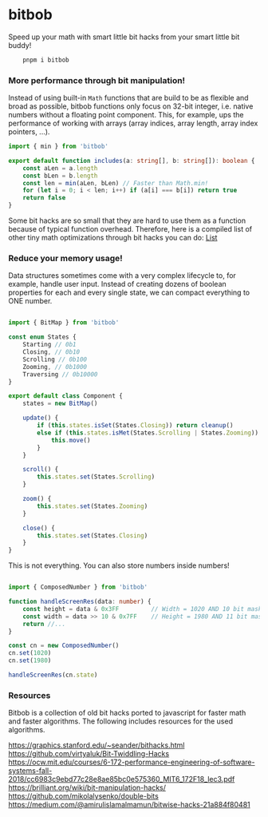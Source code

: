 # bitbob

Speed up your math with smart little bit hacks from your smart little bit buddy!

```powershell
    pnpm i bitbob
```

### More performance through bit manipulation!

Instead of using built-in `Math` functions that are build to be as flexible and broad as possible, bitbob functions only focus on 32-bit integer, i.e. native numbers without a floating point component. This, for example, ups the performance of working with arrays (array indices, array length, array index pointers, ...).

```typescript
import { min } from 'bitbob'

export default function includes(a: string[], b: string[]): boolean {
    const aLen = a.length
    const bLen = b.length
    const len = min(aLen, bLen) // Faster than Math.min!
    for (let i = 0; i < len; i++) if (a[i] === b[i]) return true
    return false
}
```

Some bit hacks are so small that they are hard to use them as a function because of typical function overhead. Therefore, here is a compiled list of other tiny math optimizations through bit hacks you can do: [List](https://github.com/Torathion/bitbob/docs/more-bit-tricks.md)

### Reduce your memory usage!

Data structures sometimes come with a very complex lifecycle to, for example, handle user input. Instead of creating dozens of boolean properties for each and every single state, we can compact everything to ONE number.

```typescript

import { BitMap } from 'bitbob'

const enum States {
    Starting // 0b1
    Closing, // 0b10
    Scrolling // 0b100
    Zooming, // 0b1000
    Traversing // 0b10000
}

export default class Component {
    states = new BitMap()

    update() {
        if (this.states.isSet(States.Closing)) return cleanup()
        else if (this.states.isMet(States.Scrolling | States.Zooming)) { // = 12 = 1100
            this.move()
        } 
    }

    scroll() {
        this.states.set(States.Scrolling)
    }

    zoom() {
        this.states.set(States.Zooming)
    }

    close() {
        this.states.set(States.Closing)
    }
}

```

This is not everything. You can also store numbers inside numbers!

```typescript

import { ComposedNumber } from 'bitbob'

function handleScreenRes(data: number) {
    const height = data & 0x3FF         // Width = 1020 AND 10 bit mask
    const width = data >> 10 & 0x7FF    // Height = 1980 AND 11 bit mask plus shift to right from previous number
    return //...
}

const cn = new ComposedNumber()
cn.set(1020)
cn.set(1980)

handleScreenRes(cn.state)
```

### Resources

Bitbob is a collection of old bit hacks ported to javascript for faster math and faster algorithms. The following includes resources for the used algorithms.

https://graphics.stanford.edu/~seander/bithacks.html
https://github.com/virtyaluk/Bit-Twiddling-Hacks
https://ocw.mit.edu/courses/6-172-performance-engineering-of-software-systems-fall-2018/cc6983c9ebd77c28e8ae85bc0e575360_MIT6_172F18_lec3.pdf
https://brilliant.org/wiki/bit-manipulation-hacks/
https://github.com/mikolalysenko/double-bits
https://medium.com/@amirulislamalmamun/bitwise-hacks-21a884f80481
